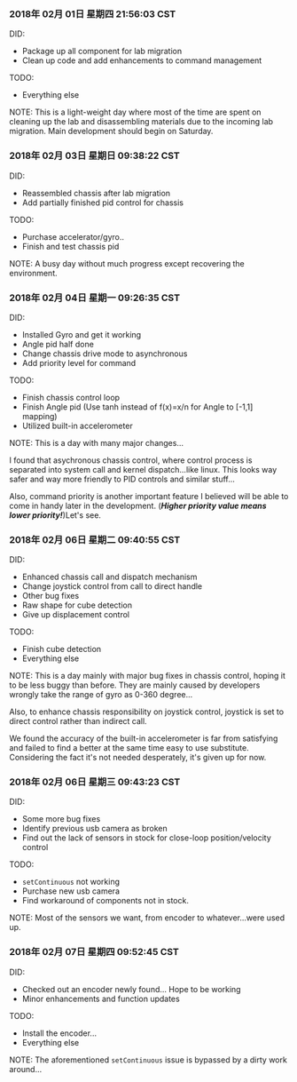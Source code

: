 ### 2018年 02月 01日 星期四 21:56:03 CST
DID:
- Package up all component for lab migration
- Clean up code and add enhancements to command management

TODO:
- Everything else

NOTE:
This is a light-weight day where most of the time are spent on cleaning up the lab and disassembling materials due to the incoming lab migration. Main development should begin on Saturday. 

### 2018年 02月 03日 星期日 09:38:22 CST
DID:
- Reassembled chassis after lab migration
- Add partially finished pid control for chassis

TODO:
- Purchase accelerator/gyro..
- Finish and test chassis pid

NOTE:
A busy day without much progress except recovering the environment. 

### 2018年 02月 04日 星期一 09:26:35 CST
DID:
- Installed Gyro and get it working
- Angle pid half done
- Change chassis drive mode to asynchronous
- Add priority level for command

TODO:
- Finish chassis control loop
- Finish Angle pid (Use tanh instead of f(x)=x/n for Angle to [-1,1] mapping)
- Utilized built-in accelerometer

NOTE:
This is a day with many major changes...

I found that asychronous chassis control, where control process is separated into system call and kernel dispatch...like linux. This looks way safer and way more friendly to PID controls and similar stuff... 

Also, command priority is another important feature I believed will be able to come in handy later in the development. (***Higher priority value means lower priority!***)Let's see. 
### 2018年 02月 06日 星期二 09:40:55 CST
DID: 
- Enhanced chassis call and dispatch mechanism
- Change joystick control from call to direct handle
- Other bug fixes
- Raw shape for cube detection
- Give up displacement control

TODO:
- Finish cube detection
- Everything else

NOTE:
This is a day mainly with major bug fixes in chassis control, hoping it to be less buggy than before. They are mainly caused by developers wrongly take the range of gyro as 0-360 degree...

Also, to enhance chassis responsibility on joystick control, joystick is set to direct control rather than indirect call. 

We found the accuracy of the built-in accelerometer is far from satisfying and failed to find a better at the same time easy to use substitute. Considering the fact it's not needed desperately, it's given up for now. 

### 2018年 02月 06日 星期三 09:43:23 CST
DID:
- Some more bug fixes
- Identify previous usb camera as broken
- Find out the lack of sensors in stock for close-loop position/velocity control

TODO:
- `setContinuous` not working
- Purchase new usb camera
- Find workaround of components not in stock. 

NOTE:
Most of the sensors we want, from encoder to whatever...were used up. 

### 2018年 02月 07日 星期四 09:52:45 CST
DID:
- Checked out an encoder newly found... Hope to be working
- Minor enhancements and function updates

TODO:
- Install the encoder...
- Everything else

NOTE:
The aforementioned `setContinuous` issue is bypassed by a dirty work around...

